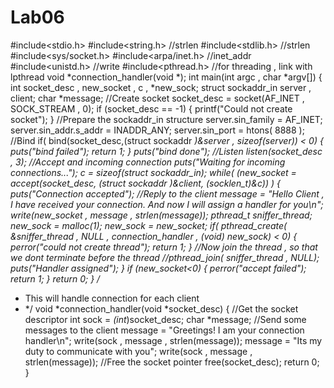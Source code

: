 # Lab06
#include<stdio.h>
#include<string.h>    //strlen
#include<stdlib.h>    //strlen
#include<sys/socket.h>
#include<arpa/inet.h> //inet_addr
#include<unistd.h>    //write
#include<pthread.h> //for threading , link with lpthread
void *connection_handler(void *);
int main(int argc , char *argv[])
{
int socket_desc , new_socket , c , *new_sock;
struct sockaddr_in server , client;
char *message;
//Create socket
socket_desc = socket(AF_INET , SOCK_STREAM , 0);
if (socket_desc == -1)
{
printf("Could not create socket");
}
//Prepare the sockaddr_in structure
server.sin_family = AF_INET;
server.sin_addr.s_addr = INADDR_ANY;
server.sin_port = htons( 8888 );
//Bind
if( bind(socket_desc,(struct sockaddr *)&server , sizeof(server)) < 0)
{
puts("bind failed");
return 1;
}
puts("bind done");
//Listen
listen(socket_desc , 3);
//Accept and incoming connection
puts("Waiting for incoming connections...");
c = sizeof(struct sockaddr_in);
while( (new_socket = accept(socket_desc, (struct sockaddr *)&client, (socklen_t*)&c)) )
{
puts("Connection accepted");
//Reply to the client
message = "Hello Client , I have received your connection. And now I will assign a handler for you\n";
write(new_socket , message , strlen(message));
pthread_t sniffer_thread;
new_sock = malloc(1);
*new_sock = new_socket;
if( pthread_create( &sniffer_thread , NULL ,  connection_handler , (void*) new_sock) < 0)
{
perror("could not create thread");
return 1;
}
//Now join the thread , so that we dont terminate before the thread
//pthread_join( sniffer_thread , NULL);
puts("Handler assigned");
}
if (new_socket<0)
{
perror("accept failed");
return 1;
}
return 0;
}
/*
* This will handle connection for each client
* */
void *connection_handler(void *socket_desc)
{
//Get the socket descriptor
int sock = *(int*)socket_desc;
char *message;
//Send some messages to the client
message = "Greetings! I am your connection handler\n";
write(sock , message , strlen(message));
message = "Its my duty to communicate with you";
write(sock , message , strlen(message));
//Free the socket pointer
free(socket_desc);
return 0;
}
